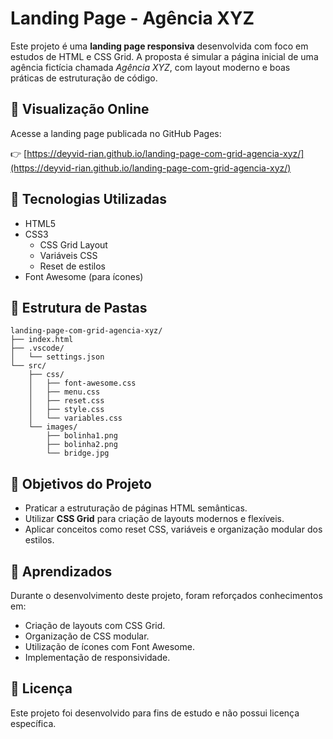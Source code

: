 
# Landing Page - Agência XYZ

Este projeto é uma **landing page responsiva** desenvolvida com foco em estudos de HTML e CSS Grid. A proposta é simular a página inicial de uma agência fictícia chamada *Agência XYZ*, com layout moderno e boas práticas de estruturação de código.

## 🔗 Visualização Online

Acesse a landing page publicada no GitHub Pages:

👉 [https://deyvid-rian.github.io/landing-page-com-grid-agencia-xyz/](https://deyvid-rian.github.io/landing-page-com-grid-agencia-xyz/)

## 🚀 Tecnologias Utilizadas

- HTML5
- CSS3
  - CSS Grid Layout
  - Variáveis CSS
  - Reset de estilos
- Font Awesome (para ícones)

## 📁 Estrutura de Pastas

```
landing-page-com-grid-agencia-xyz/
├── index.html
├── .vscode/
│   └── settings.json
└── src/
    ├── css/
    │   ├── font-awesome.css
    │   ├── menu.css
    │   ├── reset.css
    │   ├── style.css
    │   └── variables.css
    └── images/
        ├── bolinha1.png
        ├── bolinha2.png
        └── bridge.jpg
```

## 📌 Objetivos do Projeto

- Praticar a estruturação de páginas HTML semânticas.
- Utilizar **CSS Grid** para criação de layouts modernos e flexíveis.
- Aplicar conceitos como reset CSS, variáveis e organização modular dos estilos.

## 🧠 Aprendizados

Durante o desenvolvimento deste projeto, foram reforçados conhecimentos em:

- Criação de layouts com CSS Grid.
- Organização de CSS modular.
- Utilização de ícones com Font Awesome.
- Implementação de responsividade.

## 📄 Licença

Este projeto foi desenvolvido para fins de estudo e não possui licença específica.
